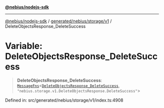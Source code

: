 [**@nebius/nodejs-sdk**](../../../../../README.md)

---

[@nebius/nodejs-sdk](../../../../../README.md) / [generated/nebius/storage/v1](../README.md) / DeleteObjectsResponse_DeleteSuccess

# Variable: DeleteObjectsResponse_DeleteSuccess

> **DeleteObjectsResponse_DeleteSuccess**: [`MessageFns`](../../../../../runtime/protos/core/interfaces/MessageFns.md)\<[`DeleteObjectsResponse_DeleteSuccess`](../interfaces/DeleteObjectsResponse_DeleteSuccess.md), `"nebius.storage.v1.DeleteObjectsResponse.DeleteSuccess"`\>

Defined in: src/generated/nebius/storage/v1/index.ts:4908
